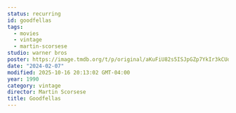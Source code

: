 ```yaml
---
status: recurring
id: goodfellas
tags:
  - movies
  - vintage
  - martin-scorsese
studio: warner bros
poster: https://image.tmdb.org/t/p/original/aKuFiU82s5ISJpGZp7YkIr3kCUd.jpg
date: "2024-02-07"
modified: 2025-10-16 20:13:02 GMT-04:00
year: 1990
category: vintage
director: Martin Scorsese
title: Goodfellas
---
```

